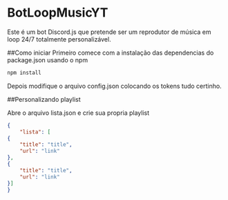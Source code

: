 # BotLoopMusicYT
Este é um bot Discord.js que pretende ser um reprodutor de música em loop 24/7 totalmente personalizável.

##Como iniciar
Primeiro comece com a instalação das dependencias do package.json usando o npm

```bash
npm install
```

Depois modifique o arquivo config.json colocando os tokens tudo certinho.

##Personalizando playlist

Abre o arquivo lista.json e crie sua propria playlist

```json
{
    "lista": [
{
    "title": "title",
    "url": "link"
},
{
    "title": "title",
    "url": "link"
}]
}
